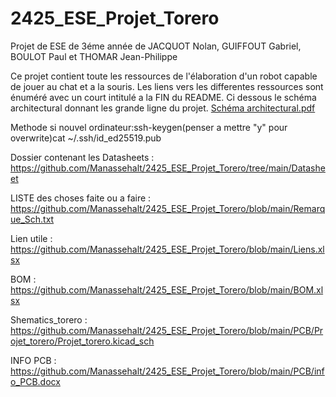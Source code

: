 # 2425_ESE_Projet_Torero

Projet de ESE de 3éme année de JACQUOT Nolan, GUIFFOUT Gabriel, BOULOT Paul et THOMAR Jean-Philippe

Ce projet contient toute les ressources de l'élaboration d'un robot capable de jouer au chat et a la souris.
Les liens vers les differentes ressources sont énuméré avec un court intitulé a la FIN du README.
Ci dessous le schéma architectural donnant les grande ligne du projet.
[Schéma architectural.pdf](https://github.com/user-attachments/files/17220902/Schema.architectural.pdf)

Methode si nouvel ordinateur:ssh-keygen(penser a mettre "y" pour overwrite)cat ~/.ssh/id_ed25519.pub

Dossier contenant les Datasheets : https://github.com/Manassehalt/2425_ESE_Projet_Torero/tree/main/Datasheet

LISTE des choses faite ou a faire : https://github.com/Manassehalt/2425_ESE_Projet_Torero/blob/main/Remarque_Sch.txt

Lien utile : https://github.com/Manassehalt/2425_ESE_Projet_Torero/blob/main/Liens.xlsx

BOM : https://github.com/Manassehalt/2425_ESE_Projet_Torero/blob/main/BOM.xlsx

Shematics_torero : https://github.com/Manassehalt/2425_ESE_Projet_Torero/blob/main/PCB/Projet_torero/Projet_torero.kicad_sch

INFO PCB : https://github.com/Manassehalt/2425_ESE_Projet_Torero/blob/main/PCB/info_PCB.docx
